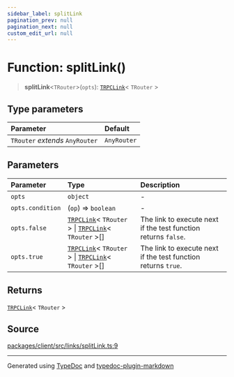 ```yaml
---
sidebar_label: splitLink
pagination_prev: null
pagination_next: null
custom_edit_url: null
---
```


# Function: splitLink()

> **splitLink**\<`TRouter`\>(`opts`): [`TRPCLink`](../04-Type%20Aliases/04-type-alias.TRPCLink.md)< `TRouter` \>

## Type parameters

| Parameter                       | Default     |
| :------------------------------ | :---------- |
| `TRouter` _extends_ `AnyRouter` | `AnyRouter` |

## Parameters

| Parameter        | Type                                                                                                                                                         | Description                                                    |
| :--------------- | :----------------------------------------------------------------------------------------------------------------------------------------------------------- | :------------------------------------------------------------- |
| `opts`           | `object`                                                                                                                                                     | -                                                              |
| `opts.condition` | (`op`) => `boolean`                                                                                                                                          | -                                                              |
| `opts.false`     | [`TRPCLink`](../04-Type%20Aliases/04-type-alias.TRPCLink.md)< `TRouter` \> \| [`TRPCLink`](../04-Type%20Aliases/04-type-alias.TRPCLink.md)< `TRouter` \>[] | The link to execute next if the test function returns `false`. |
| `opts.true`      | [`TRPCLink`](../04-Type%20Aliases/04-type-alias.TRPCLink.md)< `TRouter` \> \| [`TRPCLink`](../04-Type%20Aliases/04-type-alias.TRPCLink.md)< `TRouter` \>[] | The link to execute next if the test function returns `true`.  |

## Returns

[`TRPCLink`](../04-Type%20Aliases/04-type-alias.TRPCLink.md)< `TRouter` \>

## Source

[packages/client/src/links/splitLink.ts:9](https://github.com/trpc/trpc/blob/caccce64/packages/client/src/links/splitLink.ts#L9)

---

Generated using [TypeDoc](https://typedoc.org/) and [typedoc-plugin-markdown](https://www.npmjs.com/package/typedoc-plugin-markdown)
